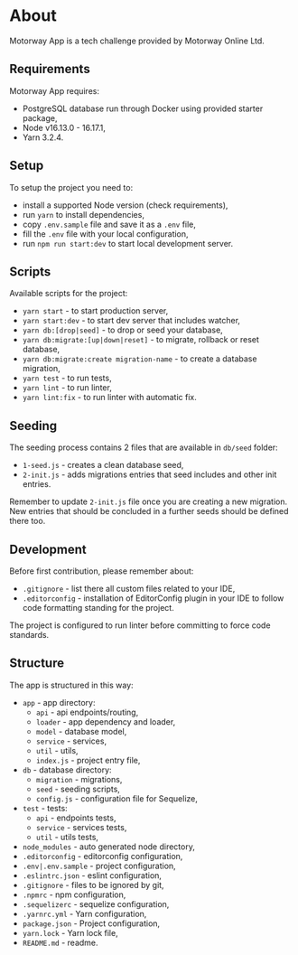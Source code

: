 # About

Motorway App is a tech challenge provided by Motorway Online Ltd.

## Requirements

Motorway App requires:
* PostgreSQL database run through Docker using provided starter package,
* Node v16.13.0 - 16.17.1,
* Yarn 3.2.4.

## Setup

To setup the project you need to:
* install a supported Node version (check requirements),
* run `yarn` to install dependencies,
* copy `.env.sample` file and save it as a `.env` file,
* fill the `.env` file with your local configuration,
* run `npm run start:dev` to start local development server.

## Scripts

Available scripts for the project:
* `yarn start` - to start production server,
* `yarn start:dev` - to start dev server that includes watcher,
* `yarn db:[drop|seed]` - to drop or seed your database,
* `yarn db:migrate:[up|down|reset]` - to migrate, rollback or reset database,
* `yarn db:migrate:create migration-name` - to create a database migration,
* `yarn test` - to run tests,
* `yarn lint` - to run linter,
* `yarn lint:fix` - to run linter with automatic fix.

## Seeding

The seeding process contains 2 files that are available in `db/seed` folder:
* `1-seed.js` - creates a clean database seed,
* `2-init.js` - adds migrations entries that seed includes and other init entries.

Remember to update `2-init.js` file once you are creating a new migration. New entries that should be concluded in a further seeds should be defined there too.

## Development

Before first contribution, please remember about:
* `.gitignore` - list there all custom files related to your IDE,
* `.editorconfig` - installation of EditorConfig plugin in your IDE to follow code formatting standing for the project.

The project is configured to run linter before committing to force code standards.

## Structure

The app is structured in this way:
* `app` - app directory:
	* `api` - api endpoints/routing,
	* `loader` - app dependency and loader,
	* `model` - database model,
	* `service` - services,
	* `util` - utils,
	* `index.js` - project entry file,
* `db` - database directory:
	* `migration` - migrations,
	* `seed` - seeding scripts,
	* `config.js` - configuration file for Sequelize,
* `test` - tests:
	* `api` - endpoints tests,
	* `service` - services tests,
	* `util` - utils tests,
* `node_modules` - auto generated node directory,
* `.editorconfig` - editorconfig configuration,
* `.env|.env.sample` - project configuration,
* `.eslintrc.json` - eslint configuration,
* `.gitignore` - files to be ignored by git,
* `.npmrc` - npm configuration,
* `.sequelizerc` - sequelize configuration,
* `.yarnrc.yml` - Yarn configuration,
* `package.json` - Project configuration,
* `yarn.lock` - Yarn lock file,
* `README.md` - readme.
